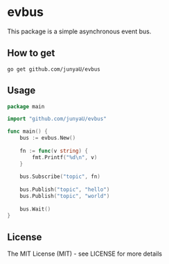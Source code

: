 # evbus
This package is a simple asynchronous event bus.

## How to get
```
go get github.com/junyaU/evbus
```
## Usage
```go
package main

import "github.com/junyaU/evbus"

func main() {
    bus := evbus.New()
    
    fn := func(v string) {
        fmt.Printf("%d\n", v)
    }
    
    bus.Subscribe("topic", fn)
    
    bus.Publish("topic", "hello")
    bus.Publish("topic", "world")
    
    bus.Wait()
}
```

## License
The MIT License (MIT) - see LICENSE for more details

